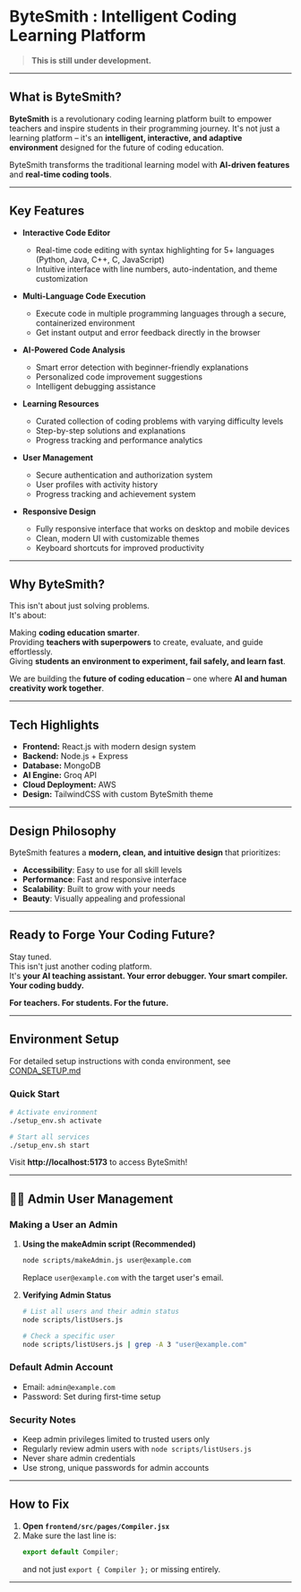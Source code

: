 # ByteSmith : Intelligent Coding Learning Platform

> **This is still under development.**

---

## What is ByteSmith?

**ByteSmith** is a revolutionary coding learning platform built to empower teachers and inspire students in their programming journey. It's not just a learning platform – it's an **intelligent, interactive, and adaptive environment** designed for the future of coding education.

ByteSmith transforms the traditional learning model with **AI-driven features** and **real-time coding tools**.

---

## Key Features

- **Interactive Code Editor**
  - Real-time code editing with syntax highlighting for 5+ languages (Python, Java, C++, C, JavaScript)
  - Intuitive interface with line numbers, auto-indentation, and theme customization

- **Multi-Language Code Execution**
  - Execute code in multiple programming languages through a secure, containerized environment
  - Get instant output and error feedback directly in the browser

- **AI-Powered Code Analysis**
  - Smart error detection with beginner-friendly explanations
  - Personalized code improvement suggestions
  - Intelligent debugging assistance

- **Learning Resources**
  - Curated collection of coding problems with varying difficulty levels
  - Step-by-step solutions and explanations
  - Progress tracking and performance analytics

- **User Management**
  - Secure authentication and authorization system
  - User profiles with activity history
  - Progress tracking and achievement system

- **Responsive Design**
  - Fully responsive interface that works on desktop and mobile devices
  - Clean, modern UI with customizable themes
  - Keyboard shortcuts for improved productivity

---

## Why ByteSmith?

This isn't about just solving problems.  
It's about:

Making **coding education smarter**.  
Providing **teachers with superpowers** to create, evaluate, and guide effortlessly.  
Giving **students an environment to experiment, fail safely, and learn fast**.

We are building the **future of coding education** – one where **AI and human creativity work together**.

---

## Tech Highlights

- **Frontend:** React.js with modern design system
- **Backend:** Node.js + Express
- **Database:** MongoDB
- **AI Engine:** Groq API
- **Cloud Deployment:** AWS
- **Design:** TailwindCSS with custom ByteSmith theme

---

## Design Philosophy

ByteSmith features a **modern, clean, and intuitive design** that prioritizes:

- **Accessibility**: Easy to use for all skill levels
- **Performance**: Fast and responsive interface
- **Scalability**: Built to grow with your needs
- **Beauty**: Visually appealing and professional

---

## Ready to Forge Your Coding Future?

Stay tuned.  
This isn't just another coding platform.  
It's **your AI teaching assistant. Your error debugger. Your smart compiler. Your coding buddy.**

**For teachers. For students. For the future.**

---

## Environment Setup

For detailed setup instructions with conda environment, see [CONDA_SETUP.md](./CONDA_SETUP.md)

### Quick Start
```bash
# Activate environment
./setup_env.sh activate

# Start all services
./setup_env.sh start
```

Visit **http://localhost:5173** to access ByteSmith!

---

## 👨‍💼 Admin User Management

### Making a User an Admin

1. **Using the makeAdmin script (Recommended)**
   ```bash
   node scripts/makeAdmin.js user@example.com
   ```
   Replace `user@example.com` with the target user's email.

2. **Verifying Admin Status**
   ```bash
   # List all users and their admin status
   node scripts/listUsers.js
   
   # Check a specific user
   node scripts/listUsers.js | grep -A 3 "user@example.com"
   ```

### Default Admin Account
- Email: `admin@example.com`
- Password: Set during first-time setup

### Security Notes
- Keep admin privileges limited to trusted users only
- Regularly review admin users with `node scripts/listUsers.js`
- Never share admin credentials
- Use strong, unique passwords for admin accounts

---

## **How to Fix**

1. **Open `frontend/src/pages/Compiler.jsx`**
2. Make sure the last line is:
   ```js
   export default Compiler;
   ```
   and not just `export { Compiler };` or missing entirely.

---
